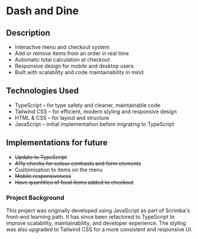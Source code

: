 # Dash and Dine

## Description
- Interactive menu and checkout system
- Add or remove items from an order in real time
- Automatic total calculation at checkout
- Responsive design for mobile and desktop users
- Built with scalability and code maintainability in mind

## Technologies Used
- TypeScript – for type safety and cleaner, maintainable code
- Tailwind CSS – for efficient, modern styling and responsive design
- HTML & CSS – for layout and structure
- JavaScript – initial implementation before migrating to TypeScript

## Implementations for future

- ~~Update to TypeScript~~
- ~~A11y checks for colour contrasts and form elements~~
- Customisation to items on the menu
- ~~Mobile responsiveness~~
- ~~Have quantities of food items added to checkout~~

### Project Background
This project was originally developed using JavaScript as part of Scrimba's front-end learning path. It has since been refactored to TypeScript to improve scalability, maintainability, and developer experience. The styling was also upgraded to Tailwind CSS for a more consistent and responsive UI.
